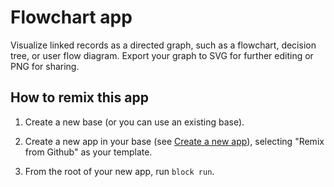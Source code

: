 # Flowchart app

Visualize linked records as a directed graph, such as a flowchart, decision tree, or user flow diagram. Export your
graph to SVG for further editing or PNG for sharing.

## How to remix this app

1. Create a new base (or you can use an existing base).

2. Create a new app in your base (see [Create a new app](https://airtable.com/developers/blocks/guides/hello-world-tutorial#create-a-new-app)),
   selecting "Remix from Github" as your template.

3. From the root of your new app, run `block run`.

